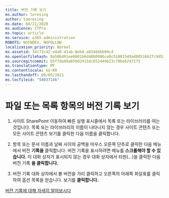 ```yaml
---
title: 버전 기록 보기
ms.author: toresing
author: tomresing
ms.date: 04/21/2020
ms.audience: ITPro
ms.topic: article
ms.service: o365-administration
ROBOTS: NOINDEX, NOFOLLOW
localization_priority: Normal
ms.assetid: 34c73c42-e4a0-41ab-8eb8-a834d4bb04c4
ms.openlocfilehash: 8a50b491ee0601b6d48b0986ce8c51081549ad80516b2fc9d52f1bf6e7c025cf
ms.sourcegitcommit: b5f7da89a650d2915dc652449623c78be6247175
ms.translationtype: MT
ms.contentlocale: ko-KR
ms.lasthandoff: 08/05/2021
ms.locfileid: "54037146"
---
```

# <a name="view-version-history-of-a-file-or-list-item"></a>파일 또는 목록 항목의 버전 기록 보기

1. 사이트 SharePoint 이동하여 빠른 실행 표시줄에서 목록 또는 라이브러리를 여는 것입니다. 목록 또는 라이브러리의 이름이 나타나지 않는  경우 사이트 콘텐츠 또는 모든 사이트 콘텐츠 보기를 클릭한 다음 이름을 클릭합니다.
    
2. 항목 또는 문서 이름과 날짜 사이의 공백을 마우스 오른쪽 단추로 클릭한 다음 메뉴에서 버전 **기록을** 클릭합니다. 버전 기록을 표시하려면 메뉴를 **스크롤해야 할 수 있습니다.** 이 대화 상자가 표시되지 않는 경우 대화 상자에서 타원(...)을 클릭한 다음 버전 기록 **을 클릭합니다.**
    
3. 버전 기록 대화 상자에서 볼 버전을 가리 클릭하고 오른쪽의 아래쪽 화살표를 클릭하여 옵션 목록을 얻습니다. 보기를 **클릭합니다.**
    
[버전 기록에 대해 자세히 알아보시다](https://go.microsoft.com/fwlink/?linkid=875709)
  

